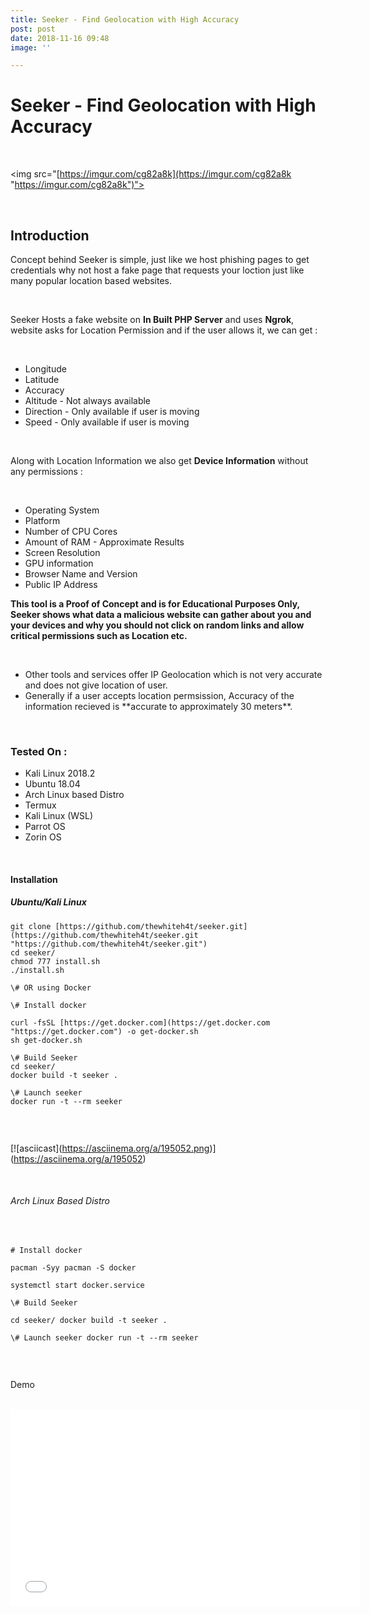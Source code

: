 ```yaml
---
title: Seeker - Find Geolocation with High Accuracy
post: post
date: 2018-11-16 09:48
image: ''

---
```

<h1 class="cyan-text title">Seeker - Find Geolocation with High Accuracy</h1>

<br>

<img src="[https://imgur.com/cg82a8k](https://imgur.com/cg82a8k "https://imgur.com/cg82a8k")"></img>

<br>

<h2 class="cyan-text subtitle">Introduction</h2>

<p class="content white-text">

Concept behind Seeker is simple, just like we host phishing pages to  get credentials why not host a fake page that requests your loction just  like many popular location based websites.

<br>

Seeker Hosts a fake website on **In Built PHP Server** and uses **Ngrok**, website asks for Location Permission and if the user allows it, we can get :

<br>

<ul class="browser-default">

<li>Longitude</li>

<li>Latitude</li>

<li>Accuracy</li>

<li>Altitude - Not always available</li>

<li>Direction - Only available if user is moving</li>

<li>Speed - Only available if user is moving</li>

</ul>

<br>

Along with Location Information we also get **Device Information** without any permissions :

<br>

<ul class="browser-default">

<li>Operating System</li>

<li>Platform</li>

<li>Number of CPU Cores</li>

<li>Amount of RAM - Approximate Results</li>

<li>Screen Resolution</li>

<li>GPU information</li>

<li>Browser Name and Version</li>

<li>Public IP Address</li>

</ul>

**This tool is a Proof of Concept and is for Educational Purposes  Only, Seeker shows what data a malicious website can gather about you  and your devices and why you should not click on random links and allow  critical permissions such as Location etc.**

<br>

<ul class="browser-default">

<li>Other tools and services offer IP Geolocation which is not very accurate and does not give location of user.</li>

<li>Generally if a user accepts location permsission, Accuracy of the information recieved is **accurate to approximately 30 meters**.</li>

</ul>

<br>

<h3 class="cyan-text subtitle">Tested On :</h3>

<ul class="browser-default">

<li>Kali Linux 2018.2</li>

<li>Ubuntu 18.04</li>

<li>Arch Linux based Distro</li>

<li>Termux</li>

<li>Kali Linux (WSL)</li>

<li>Parrot OS</li>

<li>Zorin OS</li>

</ul>

<br>

<h4 class="cyan-text subtitle">Installation</h4>

<h5 class="cyan-text subtitle">Ubuntu/Kali Linux</h5>

<pre><code class="grey darken-4 red-text">git clone [https://github.com/thewhiteh4t/seeker.git](https://github.com/thewhiteh4t/seeker.git "https://github.com/thewhiteh4t/seeker.git")
cd seeker/
chmod 777 install.sh
./install.sh

\# OR using Docker

\# Install docker

curl -fsSL [https://get.docker.com](https://get.docker.com "https://get.docker.com") -o get-docker.sh
sh get-docker.sh

\# Build Seeker
cd seeker/
docker build -t seeker .

\# Launch seeker
docker run -t --rm seeker

</code></pre>

<br>

\[!\[asciicast\](https://asciinema.org/a/195052.png)\](https://asciinema.org/a/195052)

<br>

<h6 class="cyan-text subtitle">Arch Linux Based Distro</h6>

<br>

<pre><code class="grey darken-4 red-text"># Install docker

pacman -Syy pacman -S docker

systemctl start docker.service

\# Build Seeker

cd seeker/ docker build -t seeker .

\# Launch seeker docker run -t --rm seeker

</code></pre>

<br>

<h7 class="cyan-text subtitle">Demo</h7>

<br>

<iframe width="560" height="315" src="[https://www.youtube.com/embed/ggUGPq4cjSM](https://www.youtube.com/embed/ggUGPq4cjSM "Seeker")" frameborder="0" allow="accelerometer; autoplay; encrypted-media; gyroscope; picture-in-picture" allowfullscreen></iframe>